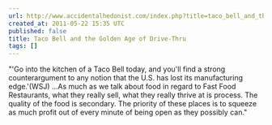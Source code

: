 ```yaml
---
url: http://www.accidentalhedonist.com/index.php?title=taco_bell_and_the_golden_age_of_drive_th&more=1&c=1&tb=1&pb=1
created_at: 2011-05-22 15:35 UTC
published: false
title: Taco Bell and the Golden Age of Drive-Thru
tags: []
---
```


"'Go into the kitchen of a Taco Bell today, and you'll find a strong counterargument to any notion that the U.S. has lost its manufacturing edge.'(WSJ)  ...As much as we talk about food in regard to Fast Food Restaurants, what they really sell, what they really thrive at is process. The quality of the food is secondary. The priority of these places is to squeeze as much profit out of every minute of being open as they possibly can."

